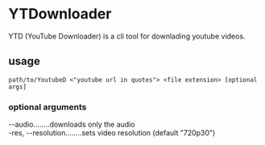 # YTDownloader
YTD (YouTube Downloader) is a cli tool for downlading youtube videos.

## usage
`path/to/YoutubeD <"youtube url in quotes"> <file extension> [optional args]`

### optional arguments

--audio........downloads only the audio  
-res, --resolution........sets video resolution (default "720p30")
